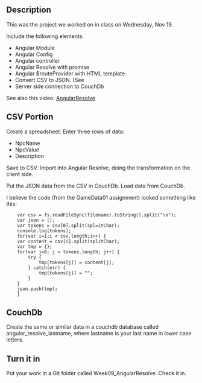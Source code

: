 ## Description

This was the project we worked on in class on Wednesday, Nov 19.

Include the following elements:

- Angular Module
- Angular Config
- Angular controller
- Angular Resolve with promise 
- Angular $routeProvider with HTML template
- Convert CSV to JSON. (See 
- Server side connection to CouchDb

See also this video: [AngularResolve](http://youtu.be/kjdpswy9xJk)

## CSV Portion

Create a spreadsheet. Enter three rows of data:

- NpcName
- NpcValue
- Description

Save to CSV. Import into Angular Resolve, doing the transformation on the client side.

Put the JSON data from the CSV in CouchDb. Load data from CouchDb.

I believe the code (from the GameData01 assignment) looked something like this:

```
    var csv = fs.readFileSync(filename).toString().split("\n");
    var json = [];
    var tokens = csv[0].split(spl=itChar);
    console.log(tokens);
    for(var i=1;i < csv.length;i++) {
	var content = csv[i].split(splitChar);
	var tmp = {};
	for(var j=0; j < tokens.length; j++) {
		try {
			tmp[tokens[j]] = content[j];
		} catch(err) {
			tmp[tokens[j]] = "";
		}
	}
	json.push(tmp);
    }
```

## CouchDb

Create the same or similar data in a couchdb database called angular_resolve_lastname, where lastname is your last name in lower case letters.

## Turn it in

Put your work in a Git folder called Week09_AngularResolve. Check it in.